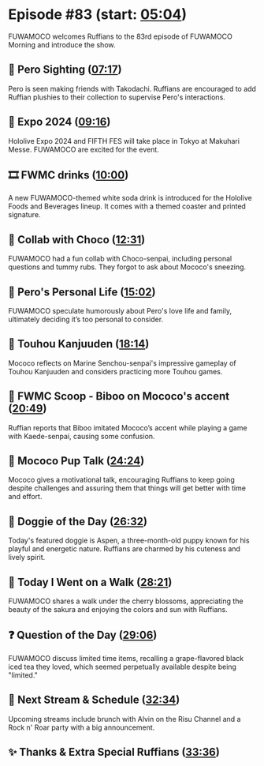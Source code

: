 # Episode #83 (start: [05:04](https://youtu.be/8b9vrCNeXfI?t=05m04s))

FUWAMOCO welcomes Ruffians to the 83rd episode of FUWAMOCO Morning and introduce the show.

## 👀 Pero Sighting ([07:17](https://youtu.be/8b9vrCNeXfI?t=07m17s))

Pero is seen making friends with Takodachi. Ruffians are encouraged to add Ruffian plushies to their collection to supervise Pero's interactions​​.

## 🎪 Expo 2024 ([09:16](https://youtu.be/8b9vrCNeXfI?t=09m16s))

Hololive Expo 2024 and FIFTH FES will take place in Tokyo at Makuhari Messe. FUWAMOCO are excited for the event.

## 🎞️ FWMC drinks ([10:00](https://youtu.be/8b9vrCNeXfI?t=10m00s))

A new FUWAMOCO-themed white soda drink is introduced for the Hololive Foods and Beverages lineup. It comes with a themed coaster and printed signature​​.

## 🍫 Collab with Choco ([12:31](https://youtu.be/8b9vrCNeXfI?t=12m31s))

FUWAMOCO had a fun collab with Choco-senpai, including personal questions and tummy rubs. They forgot to ask about Mococo's sneezing.

## 💜 Pero's Personal Life ([15:02](https://youtu.be/8b9vrCNeXfI?t=15m02s))

FUWAMOCO speculate humorously about Pero's love life and family, ultimately deciding it’s too personal to consider.

## 🌸 Touhou Kanjuuden ([18:14](https://youtu.be/8b9vrCNeXfI?t=18m14s))

Mococo reflects on Marine Senchou-senpai's impressive gameplay of Touhou Kanjuuden and considers practicing more Touhou games.

## 🔎 FWMC Scoop - Biboo on Mococo's accent ([20:49](https://youtu.be/8b9vrCNeXfI?t=20m49s))

Ruffian reports that Biboo imitated Mococo’s accent while playing a game with Kaede-senpai, causing some confusion.

## 📣 Mococo Pup Talk ([24:24](https://youtu.be/8b9vrCNeXfI?t=24m24s))

Mococo gives a motivational talk, encouraging Ruffians to keep going despite challenges and assuring them that things will get better with time and effort​​.

## 🐶 Doggie of the Day ([26:32](https://youtu.be/8b9vrCNeXfI?t=26m32s))

Today's featured doggie is Aspen, a three-month-old puppy known for his playful and energetic nature. Ruffians are charmed by his cuteness and lively spirit​​.

## 🚶 Today I Went on a Walk ([28:21](https://youtu.be/8b9vrCNeXfI?t=28m21s))

FUWAMOCO shares a walk under the cherry blossoms, appreciating the beauty of the sakura and enjoying the colors and sun with Ruffians​​.

## ❓ Question of the Day ([29:06](https://youtu.be/8b9vrCNeXfI?t=29m06s))

FUWAMOCO discuss limited time items, recalling a grape-flavored black iced tea they loved, which seemed perpetually available despite being "limited."

## 📅 Next Stream & Schedule ([32:34](https://youtu.be/8b9vrCNeXfI?t=32m34s))

Upcoming streams include brunch with Alvin on the Risu Channel and a Rock n' Roar party with a big announcement.

## ✨ Thanks & Extra Special Ruffians ([33:36](https://youtu.be/8b9vrCNeXfI?t=33m36s))
